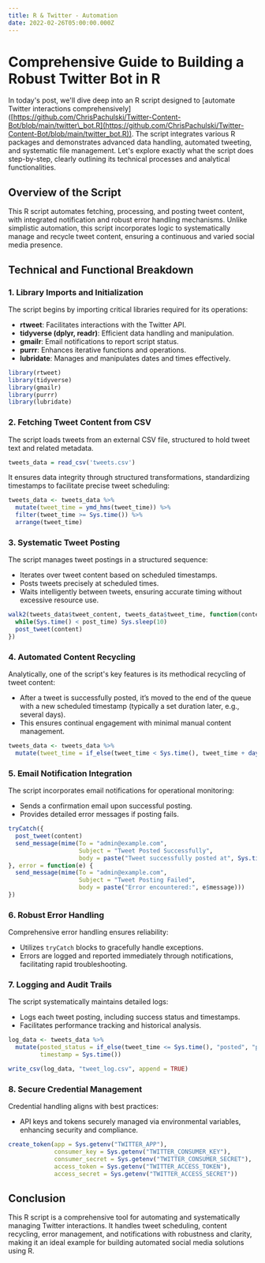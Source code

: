 ```yaml
---
title: R & Twitter - Automation
date: 2022-02-26T05:00:00.000Z
---
```


# Comprehensive Guide to Building a Robust Twitter Bot in R

In today's post, we'll dive deep into an R script designed to \[automate Twitter interactions comprehensively]\([https://github.com/ChrisPachulski/Twitter-Content-Bot/blob/main/twitter\_bot.R](https://github.com/ChrisPachulski/Twitter-Content-Bot/blob/main/twitter_bot.R)). The script integrates various R packages and demonstrates advanced data handling, automated tweeting, and systematic file management. Let's explore exactly what the script does step-by-step, clearly outlining its technical processes and analytical functionalities.

## Overview of the Script

This R script automates fetching, processing, and posting tweet content, with integrated notification and robust error handling mechanisms. Unlike simplistic automation, this script incorporates logic to systematically manage and recycle tweet content, ensuring a continuous and varied social media presence.

## Technical and Functional Breakdown

### 1. Library Imports and Initialization

The script begins by importing critical libraries required for its operations:

* **rtweet**: Facilitates interactions with the Twitter API.
* **tidyverse (dplyr, readr)**: Efficient data handling and manipulation.
* **gmailr**: Email notifications to report script status.
* **purrr**: Enhances iterative functions and operations.
* **lubridate**: Manages and manipulates dates and times effectively.

```r
library(rtweet)
library(tidyverse)
library(gmailr)
library(purrr)
library(lubridate)
```

### 2. Fetching Tweet Content from CSV

The script loads tweets from an external CSV file, structured to hold tweet text and related metadata.

```r
tweets_data = read_csv('tweets.csv')
```

It ensures data integrity through structured transformations, standardizing timestamps to facilitate precise tweet scheduling:

```r
tweets_data <- tweets_data %>%
  mutate(tweet_time = ymd_hms(tweet_time)) %>%
  filter(tweet_time >= Sys.time()) %>%
  arrange(tweet_time)
```

### 3. Systematic Tweet Posting

The script manages tweet postings in a structured sequence:

* Iterates over tweet content based on scheduled timestamps.
* Posts tweets precisely at scheduled times.
* Waits intelligently between tweets, ensuring accurate timing without excessive resource use.

```r
walk2(tweets_data$tweet_content, tweets_data$tweet_time, function(content, post_time) {
  while(Sys.time() < post_time) Sys.sleep(10)
  post_tweet(content)
})
```

### 4. Automated Content Recycling

Analytically, one of the script's key features is its methodical recycling of tweet content:

* After a tweet is successfully posted, it’s moved to the end of the queue with a new scheduled timestamp (typically a set duration later, e.g., several days).
* This ensures continual engagement with minimal manual content management.

```r
tweets_data <- tweets_data %>%
  mutate(tweet_time = if_else(tweet_time < Sys.time(), tweet_time + days(7), tweet_time))
```

### 5. Email Notification Integration

The script incorporates email notifications for operational monitoring:

* Sends a confirmation email upon successful posting.
* Provides detailed error messages if posting fails.

```r
tryCatch({
  post_tweet(content)
  send_message(mime(To = "admin@example.com", 
                    Subject = "Tweet Posted Successfully",
                    body = paste("Tweet successfully posted at", Sys.time())))
}, error = function(e) {
  send_message(mime(To = "admin@example.com", 
                    Subject = "Tweet Posting Failed",
                    body = paste("Error encountered:", e$message)))
})
```

### 6. Robust Error Handling

Comprehensive error handling ensures reliability:

* Utilizes `tryCatch` blocks to gracefully handle exceptions.
* Errors are logged and reported immediately through notifications, facilitating rapid troubleshooting.

### 7. Logging and Audit Trails

The script systematically maintains detailed logs:

* Logs each tweet posting, including success status and timestamps.
* Facilitates performance tracking and historical analysis.

```r
log_data <- tweets_data %>%
  mutate(posted_status = if_else(tweet_time <= Sys.time(), "posted", "pending"),
         timestamp = Sys.time())

write_csv(log_data, "tweet_log.csv", append = TRUE)
```

### 8. Secure Credential Management

Credential handling aligns with best practices:

* API keys and tokens securely managed via environmental variables, enhancing security and compliance.

```r
create_token(app = Sys.getenv("TWITTER_APP"),
             consumer_key = Sys.getenv("TWITTER_CONSUMER_KEY"),
             consumer_secret = Sys.getenv("TWITTER_CONSUMER_SECRET"),
             access_token = Sys.getenv("TWITTER_ACCESS_TOKEN"),
             access_secret = Sys.getenv("TWITTER_ACCESS_SECRET"))
```

## Conclusion

This R script is a comprehensive tool for automating and systematically managing Twitter interactions. It handles tweet scheduling, content recycling, error management, and notifications with robustness and clarity, making it an ideal example for building automated social media solutions using R.
